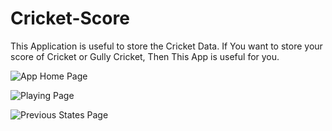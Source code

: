# Cricket-Score
This Application is useful to store the Cricket Data.
If You want to store your score of Cricket or Gully Cricket, Then This App is useful for you.

![App Home Page](https://github.com/theaadicode/Cricket-Score/blob/cricket/Screenshot_20201127-124610_Cricket%20Record.jpg)

![Playing Page](https://github.com/theaadicode/Cricket-Score/blob/cricket/Screenshot_20201127-124948_Cricket%20Record.jpg)

![Previous States Page](https://github.com/theaadicode/Cricket-Score/blob/cricket/Screenshot_20201127-125500_Cricket%20Record.jpg)
